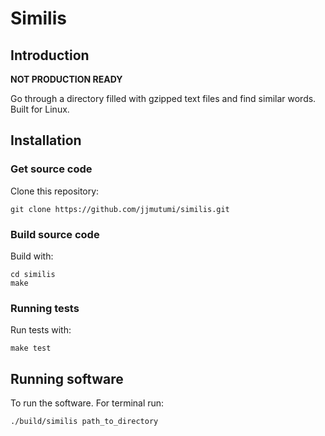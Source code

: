 # Similis

## Introduction

**NOT PRODUCTION READY**

Go through a directory filled with gzipped text files and find similar words. Built for Linux.

## Installation

### Get source code

Clone this repository:

    git clone https://github.com/jjmutumi/similis.git

### Build source code

Build with:

    cd similis
    make

### Running tests

Run tests with:

    make test

## Running software

To run the software. For terminal run:

    ./build/similis path_to_directory
